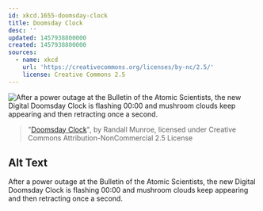 ```yaml
---
id: xkcd.1655-doomsday-clock
title: Doomsday Clock
desc: ''
updated: 1457938800000
created: 1457938800000
sources:
  - name: xkcd
    url: 'https://creativecommons.org/licenses/by-nc/2.5/'
    license: Creative Commons 2.5
---
```

![After a power outage at the Bulletin of the Atomic Scientists, the new Digital Doomsday Clock is flashing 00:00 and mushroom clouds keep appearing and then retracting once a second.](https://imgs.xkcd.com/comics/doomsday_clock.png)
> "[Doomsday Clock](https://xkcd.com/1655/)", by Randall Munroe, licensed under Creative Commons Attribution-NonCommercial 2.5 License

## Alt Text
After a power outage at the Bulletin of the Atomic Scientists, the new Digital Doomsday Clock is flashing 00:00 and mushroom clouds keep appearing and then retracting once a second.
